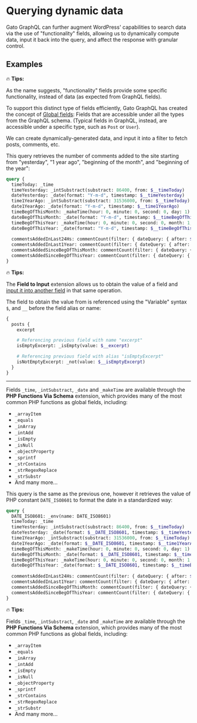 # Querying dynamic data

Gato GraphQL can further augment WordPress' capabilities to search data via the use of "functionality" fields, allowing us to dynamically compute data, input it back into the query, and affect the response with granular control.

## Examples

<div class="doc-highlight" markdown=1>

🔥 **Tips:**

As the name suggests, "functionality" fields provide some specific functionality, instead of data (as expected from GraphQL fields).

To support this distinct type of fields efficiently, Gato GraphQL has created the concept of [Global fields](https://gatographql.com/guides/special-features/global-fields/): Fields that are accessible under all the types from the GraphQL schema. (Typical fields in GraphQL, instead, are accessible under a specific type, such as `Post` or `User`).

</div>

We can create dynamically-generated data, and input it into a filter to fetch posts, comments, etc.

This query retrieves the number of comments added to the site starting from "yesterday", "1 year ago", "beginning of the month", and "beginning of the year":

```graphql
query {
  timeToday: _time  
  timeYesterday: _intSubstract(substract: 86400, from: $__timeToday)
  dateYesterday: _date(format: "Y-m-d", timestamp: $__timeYesterday)  
  time1YearAgo: _intSubstract(substract: 31536000, from: $__timeToday)
  date1YearAgo: _date(format: "Y-m-d", timestamp: $__time1YearAgo)
  timeBegOfThisMonth: _makeTime(hour: 0, minute: 0, second: 0, day: 1)
  dateBegOfThisMonth: _date(format: "Y-m-d", timestamp: $__timeBegOfThisMonth)
  timeBegOfThisYear: _makeTime(hour: 0, minute: 0, second: 0, month: 1, day: 1)
  dateBegOfThisYear: _date(format: "Y-m-d", timestamp: $__timeBegOfThisYear)
  
  commentsAddedInLast24Hs: commentCount(filter: { dateQuery: { after: $__dateYesterday } } )  
  commentsAddedInLast1Year: commentCount(filter: { dateQuery: { after: $__date1YearAgo } } )  
  commentsAddedSinceBegOfThisMonth: commentCount(filter: { dateQuery: { after: $__dateBegOfThisMonth } } )  
  commentsAddedSinceBegOfThisYear: commentCount(filter: { dateQuery: { after: $__dateBegOfThisYear } } )
}
```

<div class="doc-highlight" markdown=1>

🔥 **Tips:**

The **Field to Input** extension allows us to obtain the value of a field and [input it into another field](https://gatographql.com/guides/schema/using-field-to-input/) in that same operation.

The field to obtain the value from is referenced using the "Variable" syntax `$`, and `__` before the field alias or name:

```graphql
{
  posts {
    excerpt

    # Referencing previous field with name "excerpt"
    isEmptyExcerpt: _isEmpty(value: $__excerpt)

    # Referencing previous field with alias "isEmptyExcerpt"
    isNotEmptyExcerpt: _not(value: $__isEmptyExcerpt)
  }
}
```

---

Fields `_time`, `_intSubstract`, `_date` and `_makeTime` are available through the **PHP Functions Via Schema** extension, which provides many of the most common PHP functions as global fields, including:

- `_arrayItem`
- `_equals`
- `_inArray`
- `_intAdd`
- `_isEmpty`
- `_isNull`
- `_objectProperty`
- `_sprintf`
- `_strContains`
- `_strRegexReplace`
- `_strSubstr`
- And many more...

</div>

This query is the same as the previous one, however it retrieves the value of PHP constant `DATE_ISO8601` to format the date in a standardized way:

```graphql
query {
  DATE_ISO8601: _env(name: DATE_ISO8601)
  timeToday: _time  
  timeYesterday: _intSubstract(substract: 86400, from: $__timeToday)
  dateYesterday: _date(format: $__DATE_ISO8601, timestamp: $__timeYesterday)  
  time1YearAgo: _intSubstract(substract: 31536000, from: $__timeToday)
  date1YearAgo: _date(format: $__DATE_ISO8601, timestamp: $__time1YearAgo)
  timeBegOfThisMonth: _makeTime(hour: 0, minute: 0, second: 0, day: 1)
  dateBegOfThisMonth: _date(format: $__DATE_ISO8601, timestamp: $__timeBegOfThisMonth)
  timeBegOfThisYear: _makeTime(hour: 0, minute: 0, second: 0, month: 1, day: 1)
  dateBegOfThisYear: _date(format: $__DATE_ISO8601, timestamp: $__timeBegOfThisYear)
  
  commentsAddedInLast24Hs: commentCount(filter: { dateQuery: { after: $__dateYesterday } } )  
  commentsAddedInLast1Year: commentCount(filter: { dateQuery: { after: $__date1YearAgo } } )  
  commentsAddedSinceBegOfThisMonth: commentCount(filter: { dateQuery: { after: $__dateBegOfThisMonth } } )  
  commentsAddedSinceBegOfThisYear: commentCount(filter: { dateQuery: { after: $__dateBegOfThisYear } } )
}
```

<div class="doc-highlight" markdown=1>

🔥 **Tips:**

Fields `_time`, `_intSubstract`, `_date` and `_makeTime` are available through the **PHP Functions Via Schema** extension, which provides many of the most common PHP functions as global fields, including:

- `_arrayItem`
- `_equals`
- `_inArray`
- `_intAdd`
- `_isEmpty`
- `_isNull`
- `_objectProperty`
- `_sprintf`
- `_strContains`
- `_strRegexReplace`
- `_strSubstr`
- And many more...

</div>
